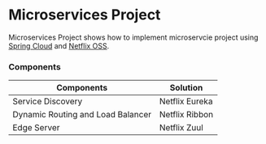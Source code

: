 # Microservices Project

Microservices Project shows how to implement microservcie project using [Spring Cloud](https://spring.io/projects/spring-cloud) and
[Netflix OSS](https://spring.io/projects/spring-cloud-netflix).

### Components

| Components                        | Solution       |
|-----------------------------------|----------------|
| Service Discovery                 | Netflix Eureka |
| Dynamic Routing and Load Balancer | Netflix Ribbon |
| Edge Server                       | Netflix Zuul   |
